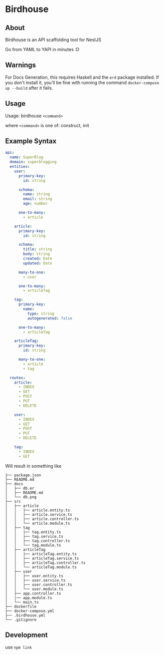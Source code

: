 # Birdhouse

## About

Birdhouse is an API scaffolding tool for NestJS

Go from YAML to YAPI in minutes :D

## Warnings

For Docs Generation, this requires Haskell and the `erd` package installed.
If you don't install it, you'll be fine with running the command `docker-compose up --build` after it fails.

## Usage

Usage: birdhouse `<command>`

where `<command>` is one of:
construct, init

## Example Syntax

```yaml
api:
  name: SuperBlog
  domain: superblogging
  entities:
    user:
      primary-key:
        id: string

      schema:
        name: string
        email: string
        age: number

      one-to-many:
        - article

    article:
      primary-key:
        id: string

      schema:
        title: string
        body: string
        created: Date
        updated: Date

      many-to-one:
        - user

      one-to-many:
        - articleTag

    tag:
      primary-key:
        name:
          type: string
          autogenerated: false

      one-to-many:
        - articleTag

    articleTag:
      primary-key:
        id: string

      many-to-one:
        - article
        - tag

  routes:
    article:
      - INDEX
      - GET
      - POST
      - PUT
      - DELETE

    user:
      - INDEX
      - GET
      - POST
      - PUT
      - DELETE

    tag:
      - INDEX
      - GET
```

Will result in something like

```
├── package.json
├── README.md
├── docs
│   ├── db.er
│   ├── README.md
│   └── db.png
├── src
│   ├── article
│   │   ├── article.entity.ts
│   │   ├── article.service.ts
│   │   ├── article.controller.ts
│   │   └── article.module.ts
│   ├── tag
│   │   ├── tag.entity.ts
│   │   ├── tag.service.ts
│   │   ├── tag.controller.ts
│   │   └── tag.module.ts
│   ├── articleTag
│   │   ├── articleTag.entity.ts
│   │   ├── articleTag.service.ts
│   │   ├── articleTag.controller.ts
│   │   └── articleTag.module.ts
│   ├── user
│   │   ├── user.entity.ts
│   │   ├── user.service.ts
│   │   ├── user.controller.ts
│   │   └── user.module.ts
│   ├── app.controller.ts
│   |── app.module.ts
│   └── main.ts
├── dockerfile
├── docker-compose.yml
├── .birdhouse.yml
└── .gitignore

```

## Development

use `npm link`
